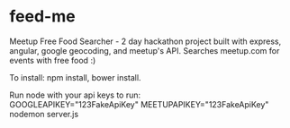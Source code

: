 feed-me
=======

Meetup Free Food Searcher - 2 day hackathon project built with express, angular, google geocoding, and meetup's API. Searches meetup.com for events with free food :)

To install: npm install, bower install.

Run node with your api keys to run:   
GOOGLEAPIKEY="123FakeApiKey" MEETUPAPIKEY="123FakeApiKey" nodemon server.js
